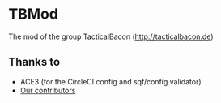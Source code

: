 # TBMod
The mod of the group TacticalBacon (http://tacticalbacon.de)

## Thanks to
* ACE3 (for the CircleCI config and sqf/config validator)
* [Our contributors](https://github.com/TacticalBaconDevs/TBMod/blob/master/CONTRIBUTORS.md)
